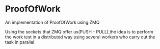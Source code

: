 # ProofOfWork
An implementation of ProofOfWork using ZMQ


Using the sockets that ZMQ offer us(PUSH - PULL),the idea is to perform the work test in a distributed way using several workers who carry out the task in parallel
